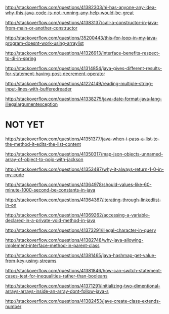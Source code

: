 http://stackoverflow.com/questions/41382303/hi-has-anyone-any-idea-why-this-java-code-is-not-running-any-help-would-be-great

http://stackoverflow.com/questions/41383137/call-a-constructor-in-java-from-main-or-another-constructor

http://stackoverflow.com/questions/35200443/this-for-loop-in-my-java-program-doesnt-work-using-arraylist

http://stackoverflow.com/questions/41326913/interface-benefits-respect-to-di-in-spring

http://stackoverflow.com/questions/41314854/java-gives-different-results-for-statement-having-post-decrement-operator

http://stackoverflow.com/questions/41224149/reading-multiple-string-input-lines-with-bufferedreader

http://stackoverflow.com/questions/41338275/java-date-format-java-lang-illegalargumentexception

NOT YET
=====

http://stackoverflow.com/questions/41351377/java-when-i-pass-a-list-to-the-method-it-edits-the-list-content

http://stackoverflow.com/questions/41350317/map-json-objects-unnamed-array-of-object-to-pojo-with-jackson

http://stackoverflow.com/questions/41353487/why-it-always-return-1-0-in-my-code

http://stackoverflow.com/questions/41364978/should-values-like-60-minute-1000-second-be-constants-in-java

http://stackoverflow.com/questions/41364367/iterating-through-linkedlist-in-on

http://stackoverflow.com/questions/41369262/accessing-a-variable-declared-in-a-private-void-method-in-java

http://stackoverflow.com/questions/41373291/illegal-character-in-query

http://stackoverflow.com/questions/41382748/why-java-allowing-implement-interface-method-in-parent-class

http://stackoverflow.com/questions/41381465/java-hashmap-get-value-from-key-using-streams

http://stackoverflow.com/questions/41381846/how-can-switch-statement-cases-test-for-inequalities-rather-than-booleans

http://stackoverflow.com/questions/41371291/initializing-two-dimentional-arrays-arrays-inside-an-array-dont-follow-java-s

http://stackoverflow.com/questions/41382453/jave-create-class-extends-number